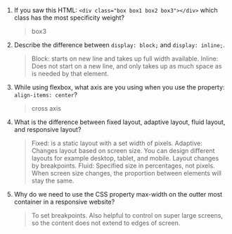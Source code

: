 <!-- Answers to the Self Study Questions go here -->

1. If you saw this HTML: `<div class="box box1 box2 box3"></div>` which class has the most specificity weight?

    >box3

2. Describe the difference between `display: block;` and `display: inline;`.

    >Block: starts on new line and takes up full width available.
    >Inline: Does not start on a new line, and only takes up as much space as is needed by that element.

3. While using flexbox, what axis are you using when you use the property: `align-items: center`?

    >cross axis

4. What is the difference between fixed layout, adaptive layout, fluid layout, and responsive layout?

    >Fixed: is a static layout with a set width of pixels.
    >Adaptive: Changes layout based on screen size.  You can design different layouts for example desktop, tablet, and mobile.  Layout changes by breakpoints.
    >Fluid: Specified size in percentages, not pixels.  When screen size changes, the proportion between elements will stay the same.

5. Why do we need to use the CSS property max-width on the outter most container in a responsive website?

    >To set breakpoints.  Also helpful to control on super large screens, so the content does not extend to edges of screen.